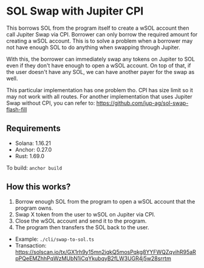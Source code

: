 # SOL Swap with Jupiter CPI

This borrows SOL from the program itself to create a wSOL account then call Jupiter Swap via CPI. Borrower can only
borrow the required amount for creating a wSOL account. This is to solve a problem when a borrower may not have
enough SOL to do anything when swapping through Jupiter.

With this, the borrower can immediately swap any tokens on Jupiter to SOL even if they don't have enough to open
a wSOL account. On top of that, if the user doesn't have any SOL, we can have another payer for the swap as well.

This particular implementation has one problem tho. CPI has size limit so it may not work with all routes. For another
implementation that uses Jupiter Swap without CPI, you can refer to: https://github.com/jup-ag/sol-swap-flash-fill

## Requirements

- Solana: 1.16.21
- Anchor: 0.27.0
- Rust: 1.69.0

To build: `anchor build`

## How this works?

1. Borrow enough SOL from the program to open a wSOL account that the program owns.
2. Swap X token from the user to wSOL on Jupiter via CPI.
3. Close the wSOL account and send it to the program.
4. The program then transfers the SOL back to the user.

* Example: `./cli/swap-to-sol.ts`
* Transaction: https://solscan.io/tx/GX1rh9y15mn2jqkQ5mosPqkg8YYFWQZqvihR95aRpPQeEMZhhPqWzMUbN1iCqYkubqyB2fLW3UGR4j5w28srrtm